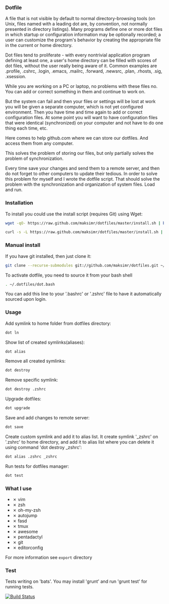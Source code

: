 ### Dotfile

A file that is not visible by default to normal
directory-browsing tools (on Unix, files named with a leading dot are,
by convention, not normally presented in directory listings).
Many programs define one or more dot files in which startup or configuration
information may be optionally recorded; a user can customize the program's
behavior by creating the appropriate file in the current or home directory.

Dot files tend to proliferate - with every nontrivial application program defining
at least one, a user's home directory can be filled with scores of dot files,
without the user really being aware of it.
Common examples are .profile, .cshrc, .login, .emacs, .mailrc, .forward, .newsrc, .plan, .rhosts, .sig, .xsession.

While you are working on a PC or laptop, no problems with these files no.
You can add or correct something in them and continue to work on.

But the system can fail and then your files or settings will be lost
at work you will be given a separate computer, which is not yet configured environment.
Then you have time and time again to add or correct configuration files.
At some point you will want to have configuration files that were identical (synchronized)
on your computer and not have to do one thing each time, etc.

Here comes to help github.com where we can store our dotfiles.
And access them from any computer.

This solves the problem of storing our files, but only partially solves
the problem of synchronization.

Every time save your changes and send them to a remote server, and then do not forget to other computers to update their tedious.
In order to solve this problem for myself and I wrote the dotfile script.
That should solve the problem with the synchronization and organization of system files.
Load and run.



### Installation

To install you could use the install script (requires Git) using Wget:

  ```bash
  wget -qO- https://raw.github.com/maksimr/dotfiles/master/install.sh | bash
  ```

  ```bash
  curl -s -L https://raw.github.com/maksimr/dotfiles/master/install.sh | bash
  ```


### Manual install

If you have git installed, then just clone it:

  ```bash
  git clone --recurse-submodules git://github.com/maksimr/dotfiles.git ~/.dotfiles
  ```

To activate dotfile, you need to source it from your bash shell

  ```bash
  . ~/.dotfiles/dot.bash
  ```

You can add this line to your '.bashrc' or '.zshrc' file to have it automatically sourced upon login.



### Usage

Add symlink to home folder from dotfiles directory:

  ```bash
  dot ln
  ```

Show list of created symlinks(aliases):

  ```bash
  dot alias
  ```

Remove all created symlinks:

  ```bash
  dot destroy
  ```

Remove specific symlink:

  ```bash
  dot destroy .zshrc
  ```

Upgrade dotfiles:

  ```bash
  dot upgrade
  ```

Save and add changes to remote server:

  ```bash
  dot save
  ```

Create custom symlink and add it to alias list.
It create symlink '_zshrc' on '.zshrc' to home directory, and add
it to alias list where you can delete it using command 'dot destroy _zshrc':

  ```bash
  dot alias .zshrc _zshrc
  ```

Run tests for dotfiles manager:

  ```bash
  dot test
  ```


### What I use

  - ✗ vim
  - ✗ zsh
  - ✗ oh-my-zsh
  - ✗ autojump
  - ✗ fasd
  - ✗ tmux
  - ✗ awesome
  - ✗ pentadactyl
  - ✗ git
  - ✗ editorconfig

For more information see `export` directory

### Test

Tests writing on 'bats'. You may install 'grunt' and run 'grunt test' for
running tests.

[![Build Status](https://secure.travis-ci.org/maksimr/dotfiles.png)](http://travis-ci.org/maksimr/dotfiles)
